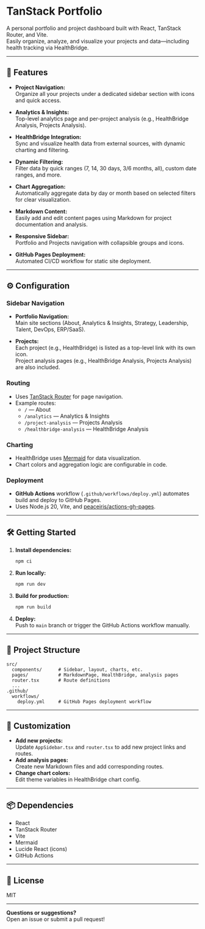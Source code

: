# TanStack Portfolio

A personal portfolio and project dashboard built with React, TanStack Router, and Vite.  
Easily organize, analyze, and visualize your projects and data—including health tracking via HealthBridge.

---

## 🚀 Features

- **Project Navigation:**  
  Organize all your projects under a dedicated sidebar section with icons and quick access.

- **Analytics & Insights:**  
  Top-level analytics page and per-project analysis (e.g., HealthBridge Analysis, Projects Analysis).

- **HealthBridge Integration:**  
  Sync and visualize health data from external sources, with dynamic charting and filtering.

- **Dynamic Filtering:**  
  Filter data by quick ranges (7, 14, 30 days, 3/6 months, all), custom date ranges, and more.

- **Chart Aggregation:**  
  Automatically aggregate data by day or month based on selected filters for clear visualization.

- **Markdown Content:**  
  Easily add and edit content pages using Markdown for project documentation and analysis.

- **Responsive Sidebar:**  
  Portfolio and Projects navigation with collapsible groups and icons.

- **GitHub Pages Deployment:**  
  Automated CI/CD workflow for static site deployment.

---

## ⚙️ Configuration

### Sidebar Navigation

- **Portfolio Navigation:**  
  Main site sections (About, Analytics & Insights, Strategy, Leadership, Talent, DevOps, ERP/SaaS).

- **Projects:**  
  Each project (e.g., HealthBridge) is listed as a top-level link with its own icon.  
  Project analysis pages (e.g., HealthBridge Analysis, Projects Analysis) are also included.

### Routing

- Uses [TanStack Router](https://tanstack.com/router) for page navigation.
- Example routes:
  - `/` — About
  - `/analytics` — Analytics & Insights
  - `/project-analysis` — Projects Analysis
  - `/healthbridge-analysis` — HealthBridge Analysis

### Charting

- HealthBridge uses [Mermaid](https://mermaid-js.github.io/mermaid/#/) for data visualization.
- Chart colors and aggregation logic are configurable in code.

### Deployment

- **GitHub Actions** workflow (`.github/workflows/deploy.yml`) automates build and deploy to GitHub Pages.
- Uses Node.js 20, Vite, and [peaceiris/actions-gh-pages](https://github.com/peaceiris/actions-gh-pages).

---

## 🛠️ Getting Started

1. **Install dependencies:**
   ```sh
   npm ci
   ```

2. **Run locally:**
   ```sh
   npm run dev
   ```

3. **Build for production:**
   ```sh
   npm run build
   ```

4. **Deploy:**  
   Push to `main` branch or trigger the GitHub Actions workflow manually.

---

## 📁 Project Structure

```
src/
  components/      # Sidebar, layout, charts, etc.
  pages/           # MarkdownPage, HealthBridge, analysis pages
  router.tsx       # Route definitions
  ...
.github/
  workflows/
    deploy.yml     # GitHub Pages deployment workflow
```

---

## 📝 Customization

- **Add new projects:**  
  Update `AppSidebar.tsx` and `router.tsx` to add new project links and routes.
- **Add analysis pages:**  
  Create new Markdown files and add corresponding routes.
- **Change chart colors:**  
  Edit theme variables in HealthBridge chart config.

---

## 📦 Dependencies

- React
- TanStack Router
- Vite
- Mermaid
- Lucide React (icons)
- GitHub Actions

---

## 📄 License

MIT

---

**Questions or suggestions?**  
Open an issue or submit a pull request!
